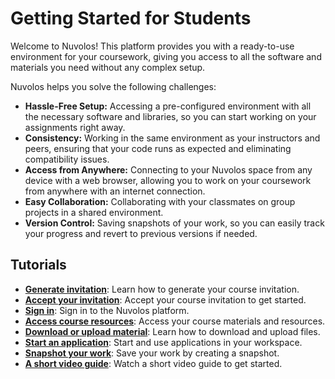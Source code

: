 # Getting Started for Students

Welcome to Nuvolos! This platform provides you with a ready-to-use environment for your coursework, giving you access to all the software and materials you need without any complex setup.

Nuvolos helps you solve the following challenges:

* **Hassle-Free Setup:** Accessing a pre-configured environment with all the necessary software and libraries, so you can start working on your assignments right away.
* **Consistency:** Working in the same environment as your instructors and peers, ensuring that your code runs as expected and eliminating compatibility issues.
* **Access from Anywhere:** Connecting to your Nuvolos space from any device with a web browser, allowing you to work on your coursework from anywhere with an internet connection.
* **Easy Collaboration:** Collaborating with your classmates on group projects in a shared environment.
* **Version Control:** Saving snapshots of your work, so you can easily track your progress and revert to previous versions if needed.

## Tutorials

* <strong>[Generate invitation](generate-invitation.md)</strong>: Learn how to generate your course invitation.
* <strong>[Accept your invitation](accept-your-invitation.md)</strong>: Accept your course invitation to get started.
* <strong>[Sign in](sign-in.md)</strong>: Sign in to the Nuvolos platform.
* <strong>[Access course resources](access-course-resources.md)</strong>: Access your course materials and resources.
* <strong>[Download or upload material](download-or-upload-material.md)</strong>: Learn how to download and upload files.
* <strong>[Start an application](start-an-application.md)</strong>: Start and use applications in your workspace.
* <strong>[Snapshot your work](snapshot-your-work.md)</strong>: Save your work by creating a snapshot.
* <strong>[A short video guide](a-short-video-guide.md)</strong>: Watch a short video guide to get started.